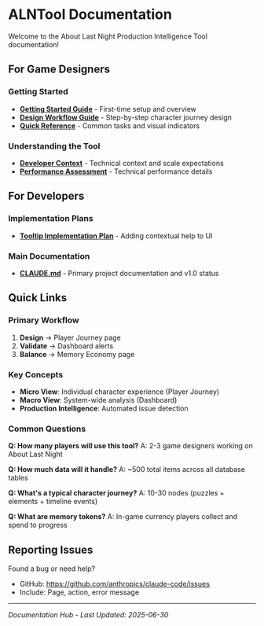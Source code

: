 # ALNTool Documentation

Welcome to the About Last Night Production Intelligence Tool documentation!

## For Game Designers

### Getting Started
- **[Getting Started Guide](./GETTING_STARTED.md)** - First-time setup and overview
- **[Design Workflow Guide](./DESIGN_WORKFLOW_GUIDE.md)** - Step-by-step character journey design
- **[Quick Reference](./QUICK_REFERENCE.md)** - Common tasks and visual indicators

### Understanding the Tool
- **[Developer Context](./DEVELOPER_CONTEXT.md)** - Technical context and scale expectations
- **[Performance Assessment](../JOURNEY_GRAPH_PERFORMANCE_ASSESSMENT.md)** - Technical performance details

## For Developers

### Implementation Plans
- **[Tooltip Implementation Plan](./TOOLTIP_IMPLEMENTATION_PLAN.md)** - Adding contextual help to UI

### Main Documentation
- **[CLAUDE.md](../../../CLAUDE.md)** - Primary project documentation and v1.0 status

## Quick Links

### Primary Workflow
1. **Design** → Player Journey page
2. **Validate** → Dashboard alerts
3. **Balance** → Memory Economy page

### Key Concepts
- **Micro View**: Individual character experience (Player Journey)
- **Macro View**: System-wide analysis (Dashboard)
- **Production Intelligence**: Automated issue detection

### Common Questions

**Q: How many players will use this tool?**
A: 2-3 game designers working on About Last Night

**Q: How much data will it handle?**
A: ~500 total items across all database tables

**Q: What's a typical character journey?**
A: 10-30 nodes (puzzles + elements + timeline events)

**Q: What are memory tokens?**
A: In-game currency players collect and spend to progress

## Reporting Issues

Found a bug or need help?
- GitHub: https://github.com/anthropics/claude-code/issues
- Include: Page, action, error message

---
*Documentation Hub - Last Updated: 2025-06-30*